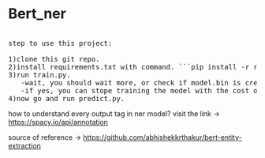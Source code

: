 # Bert_ner
<pre> 
step to use this project:  

1)clone this git repo.  
2)install requirements.txt with command. ```pip install -r requirements.txt```  
3)run train.py.  
&nbsp;&nbsp;&nbsp;-wait, you should wait more, or check if model.bin is created inside your project director?  
&nbsp;&nbsp;&nbsp;-if yes, you can stope training the model with the cost of accuracy.   
4)now go and run predict.py. 
</pre>

how to understand every output tag in ner model?
visit the link ->
https://spacy.io/api/annotation


source of reference -> https://github.com/abhishekkrthakur/bert-entity-extraction
